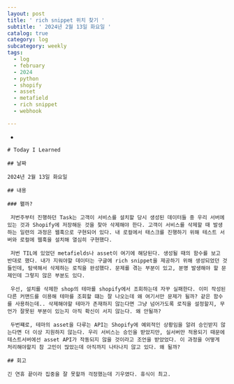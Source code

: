 ```yaml
---
layout: post
title: ' rich snippet 위치 찾기 '
subtitle: ' 2024년 2월 13일 화요일 '
catalog: true
category: log
subcategory: weekly
tags:
  - log
  - february
  - 2024
  - python
  - shopify
  - asset
  - metafield
  - rich snippet
  - webhook

---
```


- 
    
    # Today I Learned
    
    ## 날짜
    
    2024년 2월 13일 화요일
    
    ## 내용
    
    ### 왤까?
    
     저번주부터 진행하던 Task는 고객이 서비스를 설치할 당시 생성된 데이터들 중 우리 서버에 있는 것과 Shopify에 저장해둔 것을 찾아 삭제해야 한다. 고객이 서비스를 삭제할 때 발생하는 일련의 과정은 웹훅으로 구현되어 있다. 내 로컬에서 태스크를 진행하기 위해 테스트 서버와 로컬에 웹훅을 설치해 열심히 구현했다.
    
     저번 TIL에 있었던 metafields나 asset이 여기에 해당된다. 생성될 때의 함수를 보고 반대로 했다. 내가 지워야할 데이터는 구글에 rich snippet을 제공하기 위해 생성되었던 것들인데, 탐색해서 삭제하는 로직을 완성했다. 문제를 겪는 부분이 있고, 분명 발생해야 할 문제인데 그렇지 않은 부분도 있다.
    
     우선, 설치를 삭제한 shop의 테마를 shopify에서 조회하는데 자꾸 실패한다. 이미 작성된 다른 커맨드를 이용해 테마를 조회할 떄는 잘 나오는데 왜 여기서만 문제가 될까? 같은 함수를 사용하는데.. 삭제해야할 테마가 존재하지 않는다면 그냥 넘어가도록 로직을 설정할지, 무언가 잘못된 부분이 있는지 아직 확신이 서지 않는다. 왜 안될까?
    
     두번쨰로, 테마의 asset을 다루는 API는 Shopify에 예외적인 상황임을 알려 승인받지 않는다면 더 이상 지원하지 않는다. 우리 서비스는 승인을 받았지만, 실서버만 적용되기 때문에 테스트서버에선 asset API가 작동되지 않을 것이라고 조언을 받았었다. 이 과정을 어떻게 처리해야할지 참 고민이 많았는데 아직까지 나타나지 않고 있다. 왜 될까?
    
    ## 회고
    
    긴 연휴 끝이라 집중을 잘 못할까 걱정했는데 기우였다. 휴식이 최고.
